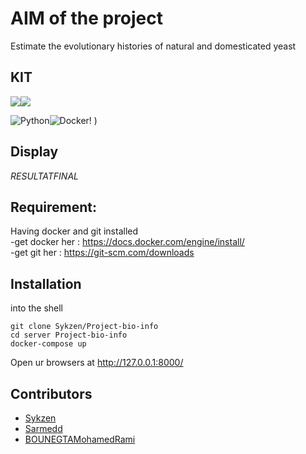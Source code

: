 # AIM of the project
Estimate the evolutionary histories of natural and domesticated yeast

## KIT 
<img src="https://img.icons8.com/color/48/000000/python.png"/><img src="https://img.icons8.com/color/48/000000/docker.png"/>

![Python](https://img.shields.io/badge/-Python-yellow)![Docker](https://img.shields.io/badge/-Docker-blue)!
)

## Display
 $RESULTAT FINAL$

## Requirement:
Having docker and git installed </br>
-get docker her : https://docs.docker.com/engine/install/ </br>
-get git her :    https://git-scm.com/downloads </br>
## Installation

into the shell
```
git clone Sykzen/Project-bio-info 
cd server Project-bio-info
docker-compose up 
```
Open ur browsers at  http://127.0.0.1:8000/

## Contributors

- [Sykzen](https://github.com/Sykzen) 
- [Sarmedd](https://github.com/Sarmedd)
- [BOUNEGTAMohamedRami](https://github.com/BOUNEGTAMohamedRami)




